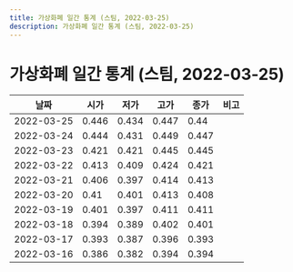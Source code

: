 ```yaml
---
title: 가상화폐 일간 통계 (스팀, 2022-03-25)
description: 가상화폐 일간 통계 (스팀, 2022-03-25)
---
```


가상화폐 일간 통계 (스팀, 2022-03-25)
===

|날짜|시가|저가|고가|종가|비고|
|--|--|--|--|--|--|
|2022-03-25|0.446|0.434|0.447|0.44|    |
|2022-03-24|0.444|0.431|0.449|0.447|    |
|2022-03-23|0.421|0.421|0.445|0.445|    |
|2022-03-22|0.413|0.409|0.424|0.421|    |
|2022-03-21|0.406|0.397|0.414|0.413|    |
|2022-03-20|0.41|0.401|0.413|0.408|    |
|2022-03-19|0.401|0.397|0.411|0.411|    |
|2022-03-18|0.394|0.389|0.402|0.401|    |
|2022-03-17|0.393|0.387|0.396|0.393|    |
|2022-03-16|0.386|0.382|0.394|0.394|    |
